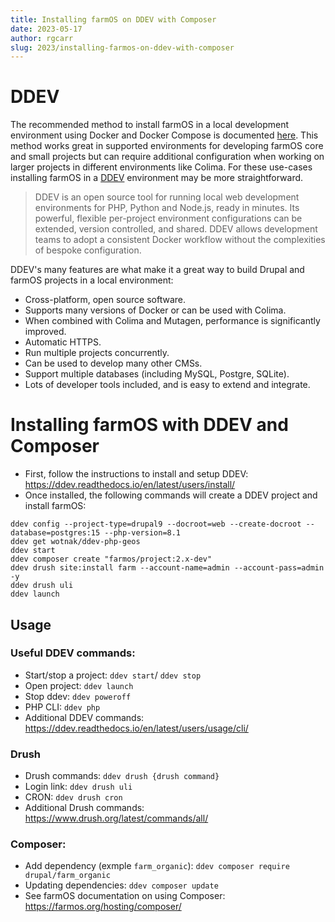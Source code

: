 ```yaml
---
title: Installing farmOS on DDEV with Composer
date: 2023-05-17
author: rgcarr
slug: 2023/installing-farmos-on-ddev-with-composer
---
```


# DDEV

The recommended method to install farmOS in a local development environment
using Docker and Docker Compose is documented
[here](https://farmos.org/development/environment). This method works great in
supported environments for developing farmOS core and small projects but can
require additional configuration when working on larger projects in different
environments like Colima. For these use-cases installing farmOS in a
[DDEV](https://ddev.com/) environment may be more straightforward.

> DDEV is an open source tool for running local web development environments for PHP, Python and Node.js, ready in minutes. Its powerful, flexible per-project environment configurations can be extended, version controlled, and shared. DDEV allows development teams to adopt a consistent Docker workflow without the complexities of bespoke configuration.

DDEV's many features are what make it a great way to build Drupal and farmOS
projects in a local environment:

* Cross-platform, open source software.
* Supports many versions of Docker or can be used with Colima.
* When combined with Colima and Mutagen, performance is significantly improved.
* Automatic HTTPS.
* Run multiple projects concurrently.
* Can be used to develop many other CMSs.
* Support multiple databases (including MySQL, Postgre, SQLite).
* Lots of developer tools included, and is easy to extend and integrate.  

# Installing farmOS with DDEV and Composer

- First, follow the instructions to install and setup DDEV: https://ddev.readthedocs.io/en/latest/users/install/
- Once installed, the following commands will create a DDEV project and install farmOS:

```
ddev config --project-type=drupal9 --docroot=web --create-docroot --database=postgres:15 --php-version=8.1
ddev get wotnak/ddev-php-geos
ddev start
ddev composer create "farmos/project:2.x-dev"
ddev drush site:install farm --account-name=admin --account-pass=admin -y
ddev drush uli
ddev launch
```

## Usage

### Useful DDEV commands:
- Start/stop a project: `ddev start`/ `ddev stop`
- Open project: `ddev launch`
- Stop ddev: `ddev poweroff`
- PHP CLI: `ddev php`
- Additional DDEV commands: https://ddev.readthedocs.io/en/latest/users/usage/cli/

### Drush
- Drush commands: `ddev drush {drush command}`
- Login link: `ddev drush uli`
- CRON: `ddev drush cron`
- Additional Drush commands: https://www.drush.org/latest/commands/all/

### Composer:
- Add dependency (exmple `farm_organic`): `ddev composer require drupal/farm_organic`
- Updating dependencies: `ddev composer update`
- See farmOS documentation on using Composer: https://farmos.org/hosting/composer/